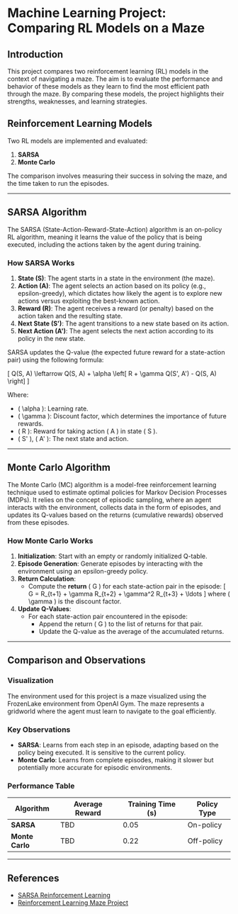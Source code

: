 # Machine Learning Project: Comparing RL Models on a Maze

## Introduction

This project compares two reinforcement learning (RL) models in the context of navigating a maze. The aim is to evaluate the performance and behavior of these models as they learn to find the most efficient path through the maze. By comparing these models, the project highlights their strengths, weaknesses, and learning strategies.

## Reinforcement Learning Models

Two RL models are implemented and evaluated:

1. **SARSA**
2. **Monte Carlo**

The comparison involves measuring their success in solving the maze, and the time taken to run the episodes.

---

## SARSA Algorithm

The SARSA (State-Action-Reward-State-Action) algorithm is an on-policy RL algorithm, meaning it learns the value of the policy that is being executed, including the actions taken by the agent during training.

### How SARSA Works

1. **State (S)**: The agent starts in a state in the environment (the maze).
2. **Action (A)**: The agent selects an action based on its policy (e.g., epsilon-greedy), which dictates how likely the agent is to explore new actions versus exploiting the best-known action.
3. **Reward (R)**: The agent receives a reward (or penalty) based on the action taken and the resulting state.
4. **Next State (S')**: The agent transitions to a new state based on its action.
5. **Next Action (A')**: The agent selects the next action according to its policy in the new state.

SARSA updates the Q-value (the expected future reward for a state-action pair) using the following formula:

\[
Q(S, A) \leftarrow Q(S, A) + \alpha \left[ R + \gamma Q(S', A') - Q(S, A) \right]
\]

Where:
- \( \alpha \): Learning rate.
- \( \gamma \): Discount factor, which determines the importance of future rewards.
- \( R \): Reward for taking action \( A \) in state \( S \).
- \( S' \), \( A' \): The next state and action.

---

## Monte Carlo Algorithm

The Monte Carlo (MC) algorithm is a model-free reinforcement learning technique used to estimate optimal policies for Markov Decision Processes (MDPs). It relies on the concept of episodic sampling, where an agent interacts with the environment, collects data in the form of episodes, and updates its Q-values based on the returns (cumulative rewards) observed from these episodes.

### How Monte Carlo Works

1. **Initialization**: Start with an empty or randomly initialized Q-table.
2. **Episode Generation**: Generate episodes by interacting with the environment using an epsilon-greedy policy.
3. **Return Calculation**:
   - Compute the **return** \( G \) for each state-action pair in the episode:
     \[
     G = R_{t+1} + \gamma R_{t+2} + \gamma^2 R_{t+3} + \ldots
     \]
     where \( \gamma \) is the discount factor.
4. **Update Q-Values**:
   - For each state-action pair encountered in the episode:
     - Append the return \( G \) to the list of returns for that pair.
     - Update the Q-value as the average of the accumulated returns.

---

## Comparison and Observations

### Visualization
The environment used for this project is a maze visualized using the FrozenLake environment from OpenAI Gym. The maze represents a gridworld where the agent must learn to navigate to the goal efficiently.

### Key Observations
- **SARSA**: Learns from each step in an episode, adapting based on the policy being executed. It is sensitive to the current policy.
- **Monte Carlo**: Learns from complete episodes, making it slower but potentially more accurate for episodic environments.

### Performance Table

| Algorithm    | Average Reward | Training Time (s) | Policy Type |
|--------------|----------------|--------------------|-------------|
| **SARSA**    | TBD            | 0.05                | On-policy   |
| **Monte Carlo** | TBD          | 0.22                | Off-policy  |

---

## References

- [SARSA Reinforcement Learning](https://www.geeksforgeeks.org/sarsa-reinforcement-learning/)
- [Reinforcement Learning Maze Project](https://github.com/erikdelange/Reinforcement-Learning-Maze)
